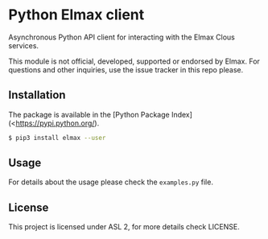 # Python Elmax client

Asynchronous Python API client for interacting with the Elmax Clous services.

This module is not official, developed, supported or endorsed by Elmax.
For questions and other inquiries, use the issue tracker in this repo please.

## Installation

The package is available in the [Python Package Index](<https://pypi.python.org/).

```bash
$ pip3 install elmax --user
```

## Usage

For details about the usage please check the `examples.py` file.

## License

This project is licensed under ASL 2, for more details check LICENSE.
